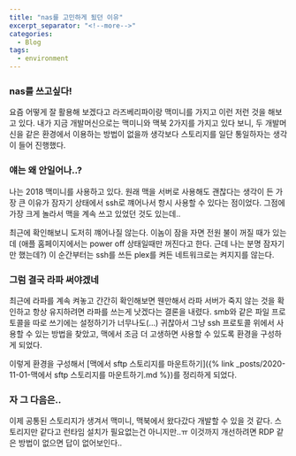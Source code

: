 ```yaml
---
title: "nas를 고민하게 됬던 이유"
excerpt_separator: "<!--more-->"
categories:
  - Blog
tags:
  - environment
---
```


### nas를 쓰고싶다!
 요즘 어떻게 잘 활용해 보겠다고 라즈베리파이랑 맥미니를 가지고 이런 저런 것을 해보고 있다. 내가 지금 개발머신으로는 맥미니와 맥북 2가지를 가지고 있다 보니, 두 개발머신을 같은 환경에서 이용하는 방법이 없을까 생각보다 스토리지를 일단 통일하자는 생각이 들어 진행했다.

### 얘는 왜 안일어나..?
 나는 2018 맥미니를 사용하고 있다. 원래 맥을 서버로 사용해도 괜찮다는 생각이 든 가장 큰 이유가 잠자기 상태에서 ssh로 꺠어나서 항시 사용할 수 있다는 점이었다. 그점에 가장 크게 놀라서 맥을 계속 쓰고 있었던 것도 있는데..

 최근에 확인해보니 도저히 꺠어나질 않는다. 이놈이 잠을 자면 전원 불이 꺼질 때가 있는데 (애플 홈페이지에서는 power off 상태일때만 꺼진다고 한다. 근데 나는 분명 잠자기만 했는데?) 이 순간부터는 ssh를 쓰든 plex를 켜든 네트워크로는 켜지지를 않는다.

### 그럼 결국 라파 써야겠네
 최근에 라파를 계속 켜놓고 간간히 확인해보면 웬만해서 라파 서버가 죽지 않는 것을 확인하고 항상 유지하려면 라파를 쓰는게 낫겠다는 결론을 내렸다. smb와 같은 파일 프로토콜을 따로 쓰기에는 설정하기가 너무나도(...) 귀찮아서 그냥 ssh 프로토콜 위에서 사용할 수 있는 방법을 찾았고, 맥에서 조금 더 고생하면 사용할 수 있도록 환경을 구성하게 되었다. 

 이렇게 환경을 구성해서  [맥에서 sftp 스토리지를 마운트하기]({% link _posts/2020-11-01-맥에서 sftp 스토리지를 마운트하기.md %})를 정리하게 되었다.

### 자 그 다음은..
 이제 공통된 스토리지가 생겨서 맥미니, 맥북에서 왔다갔다 개발할 수 있을 것 같다. 스토리지만 같다고 런타임 설치가 필요없는건 아니지만..ㅠ 이것까지 개선하려면 RDP 같은 방법이 없으면 답이 없어보인다..